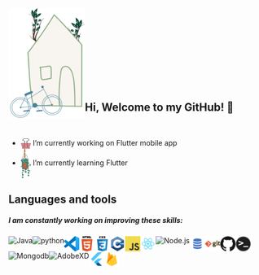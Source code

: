 <img  align="left" alt="profile" src="https://github.com/shu-ti/illustration/blob/master/illustration/house%20and%20bike.png" width="150px" height="auto"/>

<br/>
<br/>
<br/>
<br/>
<br/>
<br/>
<br/>
<br/>
<br/>

## Hi, Welcome to my GitHub! 👋
<br/>

- <img align="center" src="https://github.com/shu-ti/illustration/blob/master/illustration/clip.png" width="20px" height="20px"/>  I’m currently working on Flutter mobile app
- <img align="center" src="https://github.com/shu-ti/illustration/blob/master/illustration/hangingpot.png" width="20px" />  I’m currently learning Flutter


## Languages and tools
##### I am constantly working on improving these skills:

<img align="left" alt="Java" height="30px" src="https://cdn.jsdelivr.net/gh/devicons/devicon/icons/java/java-original.svg" />
<img align="left" alt="python" height="30px" src="https://avatars.githubusercontent.com/u/1525981?s=200&v=4" />
<img align="left" alt="Visual Studio Code" height="30px" src="https://raw.githubusercontent.com/github/explore/80688e429a7d4ef2fca1e82350fe8e3517d3494d/topics/visual-studio-code/visual-studio-code.png" />
<img align="left" alt="HTML5" height="30px" src="https://raw.githubusercontent.com/github/explore/80688e429a7d4ef2fca1e82350fe8e3517d3494d/topics/html/html.png" />
<img align="left" alt="CSS3" height="30px" src="https://raw.githubusercontent.com/github/explore/80688e429a7d4ef2fca1e82350fe8e3517d3494d/topics/css/css.png" />
<img align="left" alt="cpp" height="30px" src="https://raw.githubusercontent.com/github/explore/80688e429a7d4ef2fca1e82350fe8e3517d3494d/topics/cpp/cpp.png" />
<img align="left" alt="JavaScript" height="30px" src="https://raw.githubusercontent.com/github/explore/80688e429a7d4ef2fca1e82350fe8e3517d3494d/topics/javascript/javascript.png" />
<img align="left" alt="React" height="30px" src="https://raw.githubusercontent.com/github/explore/80688e429a7d4ef2fca1e82350fe8e3517d3494d/topics/react/react.png" />
<img align="left" alt="Node.js" height="30px" src="https://avatars.githubusercontent.com/u/9950313?s=200&v=4" />
<img align="left" alt="SQL" height="30px" src="https://raw.githubusercontent.com/github/explore/80688e429a7d4ef2fca1e82350fe8e3517d3494d/topics/sql/sql.png" />
<img align="left" alt="Git" height="30px" src="https://raw.githubusercontent.com/github/explore/80688e429a7d4ef2fca1e82350fe8e3517d3494d/topics/git/git.png" />
<img align="left" alt="GitHub" height="30px" src="https://raw.githubusercontent.com/github/explore/78df643247d429f6cc873026c0622819ad797942/topics/github/github.png" />
<img align="left" alt="Terminal" height="30px"
src="https://raw.githubusercontent.com/github/explore/80688e429a7d4ef2fca1e82350fe8e3517d3494d/topics/terminal/terminal.png" />
<img align="left" alt="Mongodb" height="30px" src="https://avatars.githubusercontent.com/u/45120?s=200&v=4" />
<img align="left" alt="AdobeXD" height="30px" src="https://avatars.githubusercontent.com/u/41522403?s=200&v=4" />
<img align="left" alt="Flutter" height="30px" src="https://raw.githubusercontent.com/github/explore/78df643247d429f6cc873026c0622819ad797942/topics/flutter/flutter.png" />
<img align="left" alt="Flutter" height="30px" src="https://raw.githubusercontent.com/github/explore/78df643247d429f6cc873026c0622819ad797942/topics/firebase/firebase.png" />


